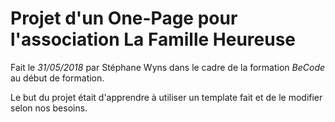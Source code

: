 # Projet d'un One-Page pour l'association La Famille Heureuse

Fait le *31/05/2018* par Stéphane Wyns dans le cadre de la formation *BeCode* au début de formation.

Le but du projet était d'apprendre à utiliser un template fait et de le modifier selon nos besoins.

